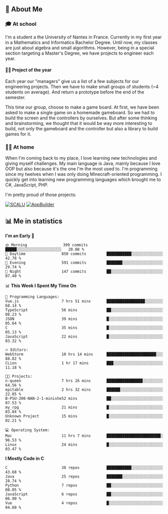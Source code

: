 ## 👀 About Me

### 🎓 At school

I'm a student a the University of Nantes in France. Currently in my first year in a Mathematics and Informatics Bachelor Degree. Until now, my classes are just about algebra and small algorithms. However, being in a special section targeting a Master's Degree, we have projects to engineer each year. 

#### 🔧🔬 Project of the year

Each year our "managers" give us a list of a few subjects for our engineering projects. Then we have to make small groups of students (~4 students on average). And return a prototype before the end of the semester.

This time our group, choose to make a game board. At first, we have been asked to make a single game on a homemade gameboard. So we had to build the screen and the controllers by ourselves. 
But after some thinking and brainstorming, we thought that it would be way more interesting to build, not only the gameboard and the controller but also a library to build games for it.

### 👨‍💻 At home

When I'm coming back to my place, I love learning new technologies and giving myself challenges. My main language is Java, mainly because I love OOP but also because it's the one I'm the most used to. I'm programming since my twelves when I was only doing Minecraft-oriented programming.  I quickly get into learning new programming languages which brought me to C#, JavaScript, PHP. 

I'm pretty proud of those projects:

[![SCALU](https://github-readme-stats.vercel.app/api/pin?username=renardfute&repo=SCALU)](https://github.com/renardfute/scalu)
[![AppBuilder](https://github-readme-stats.vercel.app/api/pin?username=pulsedev2&repo=AppBuilder)](https://github.com/pulsedev2/AppBuilder)

## 📊 Me in statistics
<!--START_SECTION:waka-->
**I'm an Early 🐤** 

```text
🌞 Morning                399 commits         █████░░░░░░░░░░░░░░░░░░░░   20.08 % 
🌆 Daytime                850 commits         ███████████░░░░░░░░░░░░░░   42.78 % 
🌃 Evening                591 commits         ███████░░░░░░░░░░░░░░░░░░   29.74 % 
🌙 Night                  147 commits         ██░░░░░░░░░░░░░░░░░░░░░░░   07.40 % 
```


📊 **This Week I Spent My Time On** 

```text
💬 Programming Languages: 
Vue.js                   7 hrs 51 mins       █████████████████░░░░░░░░   68.14 % 
TypeScript               56 mins             ██░░░░░░░░░░░░░░░░░░░░░░░   08.23 % 
JSON                     39 mins             █░░░░░░░░░░░░░░░░░░░░░░░░   05.64 % 
C                        35 mins             █░░░░░░░░░░░░░░░░░░░░░░░░   05.13 % 
JavaScript               22 mins             █░░░░░░░░░░░░░░░░░░░░░░░░   03.32 % 

🔥 Editors: 
WebStorm                 10 hrs 14 mins      ██████████████████████░░░   88.82 % 
CLion                    1 hr 17 mins        ███░░░░░░░░░░░░░░░░░░░░░░   11.18 % 

🐱‍💻 Projects: 
n-queen                  7 hrs 26 mins       ████████████████░░░░░░░░░   64.56 % 
epitable                 2 hrs 32 mins       ██████░░░░░░░░░░░░░░░░░░░   22.05 % 
B-PSU-200-NAN-2-1-minishe52 mins             ██░░░░░░░░░░░░░░░░░░░░░░░   07.53 % 
my_rpg                   21 mins             █░░░░░░░░░░░░░░░░░░░░░░░░   03.04 % 
Unknown Project          15 mins             █░░░░░░░░░░░░░░░░░░░░░░░░   02.21 % 

💻 Operating System: 
Mac                      11 hrs 7 mins       ████████████████████████░   96.53 % 
Linux                    24 mins             █░░░░░░░░░░░░░░░░░░░░░░░░   03.47 % 
```

**I Mostly Code in C** 

```text
C                        38 repos            ███████████░░░░░░░░░░░░░░   43.68 % 
Java                     25 repos            ███████░░░░░░░░░░░░░░░░░░   28.74 % 
Python                   7 repos             ██░░░░░░░░░░░░░░░░░░░░░░░   08.05 % 
JavaScript               6 repos             ██░░░░░░░░░░░░░░░░░░░░░░░   06.90 % 
Vue                      4 repos             █░░░░░░░░░░░░░░░░░░░░░░░░   04.60 % 
```




<!--END_SECTION:waka-->
